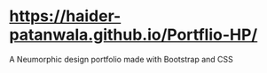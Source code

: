 # https://haider-patanwala.github.io/Portflio-HP/
A Neumorphic design portfolio made with Bootstrap and CSS

